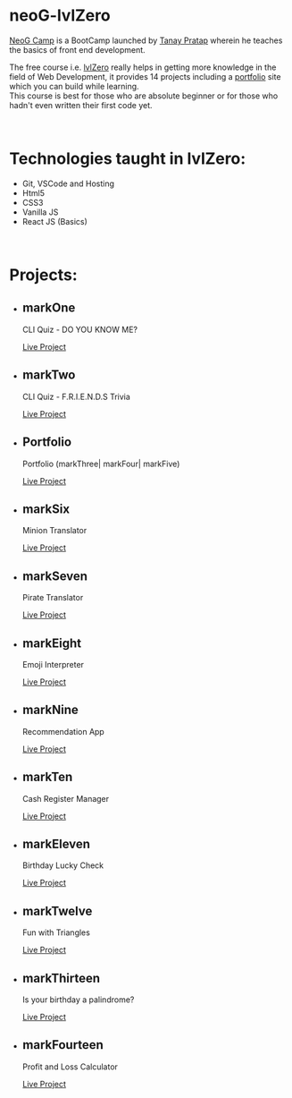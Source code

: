 # neoG-lvlZero
[NeoG Camp](https://neog.camp/level-zero) is a BootCamp launched by [Tanay Pratap](https://tanaypratap.com/) wherein he teaches the basics of front end development.

The free course i.e. [lvlZero](https://www.youtube.com/watch?v=Ezk2AwqgS9Q&list=PLzvhQUIpvvuj5KPnyPyWsvgyzNkX_ACPA) really helps in getting more knowledge in the field of Web Development, it provides 14 projects including a [portfolio](https://mayankpruthi.netlify.app) site which you can build while learning. <br>
This course is best for those who are absolute beginner or for those who hadn't  even written their first code yet.

<br>

# Technologies taught in lvlZero:
- Git, VSCode and Hosting
- Html5
- CSS3
- Vanilla JS
- React JS (Basics)

<br>

# Projects:
- ## markOne
  CLI Quiz - DO YOU KNOW ME? 
  
  [Live Project](https://replit.com/@pruthimayank12/markOne#index.js)
  
- ## markTwo
  CLI Quiz - F.R.I.E.N.D.S Trivia 
  
  [Live Project](https://replit.com/@pruthimayank12/markTwo#index.js)
  
- ## Portfolio
  Portfolio (markThree| markFour| markFive)
  
  [Live Project](https://mayankpruthi.netlify.app)

- ## markSix
  Minion Translator
  
  [Live Project](https://marksix-miniontranslator.netlify.app/)
  
- ## markSeven
  Pirate Translator
  
  [Live Project](https://markseven-piratetranslator.netlify.app/)
  
- ## markEight
  Emoji Interpreter
  
  [Live Project](https://t8lzrt.csb.app/)
  
- ## markNine
  Recommendation App
  
  [Live Project](https://kt8wws.csb.app/)
  
- ## markTen
  Cash Register Manager
  
  [Live Project](https://markten-cashregistermanager.netlify.app/)
  
- ## markEleven
  Birthday Lucky Check
  
  [Live Project](https://markeleven-birthdayluckycheck.netlify.app/)
  
- ## markTwelve
  Fun with Triangles
  
  [Live Project](https://marktwelve-funwithtriangles.netlify.app/)
  
- ## markThirteen
  Is your birthday a palindrome?
  
  [Live Project](https://markthirteen-birthdaypalindrome.netlify.app/)
  
- ## markFourteen
  Profit and Loss Calculator
  
  [Live Project](https://markfourteen-profitlosscalculator.netlify.app/) 
  
  
